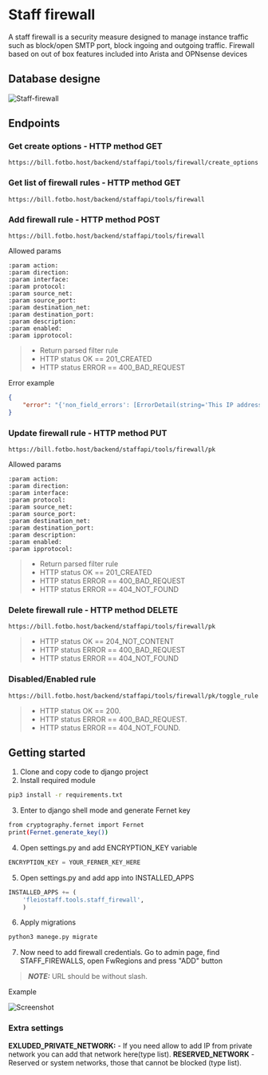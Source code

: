 # Staff firewall

A staff firewall is a security measure designed to manage instance traffic such as block/open SMTP port, block ingoing and outgoing traffic.
Firewall based on out of box features included into Arista and OPNsense devices
## Database designe

![Staff-firewall](https://github.com/fotbo/billing-tools-module/assets/124665380/0b89d728-f688-4ff3-8a63-e33c1431f30f)

## Endpoints
### Get create options - HTTP method GET

```
https://bill.fotbo.host/backend/staffapi/tools/firewall/create_options
```

###  Get list of firewall rules - HTTP method GET

```
https://bill.fotbo.host/backend/staffapi/tools/firewall
```
###  Add firewall rule - HTTP method POST
```
https://bill.fotbo.host/backend/staffapi/tools/firewall
```

Allowed params

```
:param action:
:param direction:
:param interface:
:param protocol:
:param source_net:
:param source_port:
:param destination_net:
:param destination_port:
:param description:
:param enabled:
:param ipprotocol:
```
>* Return parsed filter rule
>* HTTP status OK == 201_CREATED
>* HTTP status ERROR == 400_BAD_REQUEST

Error example

```json
{
    "error": "{'non_field_errors': [ErrorDetail(string='This IP address is not allowed to be added to the firewall.', code='invalid')]}"
}
```

###  Update firewall rule - HTTP method PUT
```
https://bill.fotbo.host/backend/staffapi/tools/firewall/pk
```

Allowed params

```
:param action:
:param direction:
:param interface:
:param protocol:
:param source_net:
:param source_port:
:param destination_net:
:param destination_port:
:param description:
:param enabled:
:param ipprotocol:
```
>* Return parsed filter rule
>* HTTP status OK == 201_CREATED
>* HTTP status ERROR == 400_BAD_REQUEST
>* HTTP status ERROR == 404_NOT_FOUND

###  Delete firewall rule - HTTP method DELETE
```
https://bill.fotbo.host/backend/staffapi/tools/firewall/pk
```
>* HTTP status OK == 204_NOT_CONTENT
>* HTTP status ERROR == 400_BAD_REQUEST
>* HTTP status ERROR == 404_NOT_FOUND

###  Disabled/Enabled rule
```
https://bill.fotbo.host/backend/staffapi/tools/firewall/pk/toggle_rule
```
>* HTTP status OK == 200.
>* HTTP status ERROR == 400_BAD_REQUEST.
>* HTTP status ERROR == 404_NOT_FOUND.

## Getting started

1) Clone and copy code to django project
2) Install required module
```bash
pip3 install -r requirements.txt
```
3) Enter to django shell mode and generate Fernet key
```bash
from cryptography.fernet import Fernet
print(Fernet.generate_key())
```
4) Open settings.py and add ENCRYPTION_KEY variable
```python
ENCRYPTION_KEY = YOUR_FERNER_KEY_HERE
```
5) Open settings.py and add app into INSTALLED_APPS
```python
INSTALLED_APPS += (
    'fleiostaff.tools.staff_firewall',
    )
```
6) Apply migrations
```python
python3 manege.py migrate
```
7) Now need to add firewall credentials. Go to admin page, find STAFF_FIREWALLS, open FwRegions and press "ADD" button
> **_NOTE:_**  URL should be without slash.

Example

![Screenshot](https://github.com/fotbo/billing-tools-module/assets/124665380/050d5628-4233-40ca-936a-3f6c379fc5b8)

### Extra settings
**EXLUDED_PRIVATE_NETWORK:** - If you need allow to add IP from private network you can add that network here(type list).
**RESERVED_NETWORK** - Reserved or system networks, those that cannot be blocked (type list).